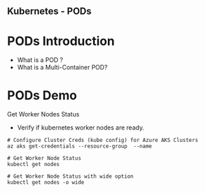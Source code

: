 ## Kubernetes - PODs
# PODs Introduction
- What is a POD ?
- What is a Multi-Container POD?
#  PODs Demo
Get Worker Nodes Status
- Verify if kubernetes worker nodes are ready.
```
# Configure Cluster Creds (kube config) for Azure AKS Clusters
az aks get-credentials --resource-group  --name 

# Get Worker Node Status
kubectl get nodes

# Get Worker Node Status with wide option
kubectl get nodes -o wide
```